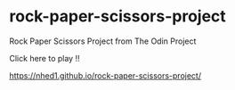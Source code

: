 # rock-paper-scissors-project
Rock Paper Scissors Project from The Odin Project

Click here to play !! 

https://nhed1.github.io/rock-paper-scissors-project/

